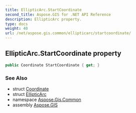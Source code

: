 ```yaml
---
title: EllipticArc.StartCoordinate
second_title: Aspose.GIS for .NET API Reference
description: EllipticArc property. 
type: docs
weight: 40
url: /net/aspose.gis.common/ellipticarc/startcoordinate/
---
```

## EllipticArc.StartCoordinate property

```csharp
public Coordinate StartCoordinate { get; }
```

### See Also

* struct [Coordinate](../../coordinate/)
* struct [EllipticArc](../)
* namespace [Aspose.Gis.Common](../../ellipticarc/)
* assembly [Aspose.GIS](../../../)


